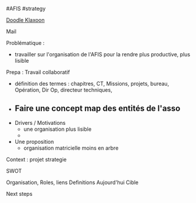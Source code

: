 #AFIS 
#strategy


[Doodle ](https://doodle.com/meeting/participate/id/dyor1gEa)
[Klaxoon](https://app.klaxoon.com/edit/board/KmKZHh422w6a)


Mail

Problématique : 
- travailler sur l'organisation de l'AFIS pour la rendre plus productive, plus lisible

Prepa : Travail collaboratif 
- définition des termes : chapitres, CT, Missions, projets, bureau, Opération, Dir Op, directeur techniques, 
- Faire une concept map des entités de l'asso
	- 
- Drivers / Motivations
	- une organisation plus lisible
	- 
- Une proposition
	- organisation matricielle moins en arbre


Context : projet strategie

SWOT

Organisation, Roles, liens
Definitions 
	Aujourd'hui 
	Cible

Next steps

